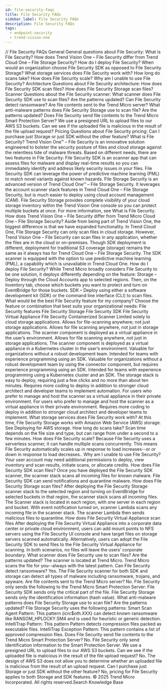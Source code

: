 ```yaml
---
id: file-security-faqs
title: File Security FAQs
sidebar_label: File Security FAQs
description: File Security FAQs
tags:
  - endpoint-security
  - trend-vision-one
---
```


/*<![CDATA[*/ $('#title').html($('meta[name=map-description]').attr('content')); /*]]>*/ File Security FAQs General General questions about File Security: What is File Security? How does Trend Vision One – File Security differ from Trend Cloud One – File Storage Security? How do I deploy File Security? When would an organization choose File Security SDK as opposed to File Security Storage? What storage services does File Security work with? How long do scans take? How does File Security scale? Why am I unable to use File Security? Architecture Questions about File Security architecture: How does File Security SDK scan files? How does File Security Storage scan files? Scanner Questions about the File Security scanner: What scanner does File Security SDK use to scan files? Are the patterns updated? Can File Security detect ransomware? Are file contents sent to the Trend Micro server? What anti-malware patterns does File Security Storage use to scan file? Are the patterns updated? Does File Security send file contents to the Trend Micro Smart Protection Server? We use a presigned URL to upload files to our AWS S3 buckets. Can we see if the uploaded file is malicious in the result of the file upload request? Pricing Questions about File Security pricing: Can I purchase just Storage or just SDK without the other feature? What is File Security? Trend Vision One™ – File Security is an innovative solution engineered to bolster the security posture of files and cloud storage against the relentless tide of malware threats. Based on different needs, there are two features in File Security: File Security SDK is an scanner app that can assess files for malware and display real-time results so you can immediately identify and address likely security issues in your files. File Security SDK can leverage the power of predictive machine learning (PML) to match novel variants against known hazards. File Storage Security is an advanced version of Trend Cloud One™ – File Storage Security. It leverages the account scanner stack features in Trend Cloud One – File Storage Security, but is much easier to deploy using cloud account management (CAM). File Security Storage provides complete visibility of your cloud storage inventory within the Trend Vision One console so you can protect multiple buckets at once. For more information, see What is File Security. How does Trend Vision One – File Security differ from Trend Micro Cloud One – File Storage Security? Aside from being part of Trend Vision One, the biggest difference is that we have expanded functionality. In Trend Cloud One, File Storage Security can only scan files in cloud storage. However, Trend Vision One – File Security can scan files in any application, whether the files are in the cloud or on-premises. Though SDK deployment is different, deployment for traditional S3 coverage (storage) remains the same as it always has for Trend Cloud One – File Storage Security. The SDK scanner is equipped with the option to use predictive machine learning (PML), a capability which is unavailable in Trend Cloud One. How do I deploy File Security? While Trend Micro broadly considers File Security to be one solution, it deploys differently depending on the feature: Storage – Deploy through the Cloud Accounts app to selected regions. Then, on the Inventory tab, choose which buckets you want to protect and turn on EventBridge for those buckets. SDK – Deploy using either a software development kit (SDK) or the command line interface (CLI) to scan files. What would be the best File Security feature for my company? Choose the feature or combination that best suits your organizational needs: File Security features File Security Storage File Security SDK File Security Virtual Appliance File Security Containerized Scanner Limited solely to cloud storage applications. Allows for file-scanning anywhere; not just storage applications. Allows for file scanning anywhere, not just in storage applications. The scanner component is deployed as a virtual appliance in the user’s environment. Allows for file scanning anywhere, not just in storage applications. The scanner component is deployed as a virtual appliance in a Kubernetes cluster in the user’s environment. Valuable for organizations without a robust development team. Intended for teams with experience programming using an SDK. Valuable for organizations without a robust development team by using the connector component, but requires experience programming using an SDK. Intended for teams with experience programming using a Kubernetes cluster and an SDK. The storage stack is easy to deploy, requiring just a few clicks and no more than about ten minutes. Requires more coding to deploy in addition to stronger cloud architect and developer teams to implement automation. For users who prefer to manage and host the scanner as a virtual appliance in their private environment. For users who prefer to manage and host the scanner as a virtual appliance in their private environment. Requires more coding to deploy in addition to stronger cloud architect and developer teams to implement. What storage services does File Security work with? At this time, File Security Storage works with Amazon Web Service (AWS) storage. See Deploying for AWS storage. How long do scans take? Scan time depends on the file size and type, but can range from under a second to a few minutes. How does File Security scale? Because File Security uses a serverless scanner, it can handle multiple scans concurrently. This means File Security automatically scales up in response to load increases--or or down in response to load decreases.. Why am I unable to use File Security? Your user account may need additional permissions to deploy, view inventory and scan results, initiate scans, or allocate credits. How does File Security SDK scan files? Once you have deployed the File Security SDK scanner, the scanner stack scans all incoming files for known malware. File Security SDK can send notifications and quarantine malware. How does File Security Storage scan files? After deploying the File Security Storage scanner stack to the selected region and turning on EventBridge for selected buckets in that region, the scanner stack scans all incoming files. The Scanner stack is located in each region, with one server in each region and bucket. With event notification turned on, scanner Lambda scans any incoming file in the scanner stack. The scanner Lambda then sends malicious files to quarantine. How does File Security Virtual Appliance scan files After deploying the File Security Virtual Appliance into a corporate data center or private cloud environment, users can add mount points to NFS servers using the File Security UI console and have target files on storage servers scanned automatically. Alternatively, users can adopt the File Security SDK to send files to the File Security Virtual Appliance for scanning. In both scenarios, no files will leave the users’ corporate boundary. What scanner does File Security use to scan files? Are the patterns updated? The scanner is located at Trend Micro. Trend Micro scans the file for you--always with the latest pattern. Can File Security detect ransomware? Yes. The File Security scanner for both SDK and storage can detect all types of malware including ransomware, trojans, and spyware. Are file contents sent to the Trend Micro server? No. File Security only sends the following to the Trend Micro Smart Protection Server: File Security SDK sends only the critical part of the file. File Security Storage sends only the identification information (hash value). What anti-malware patterns does File Security Storage use to scan file? Are the patterns updated? File Storage Security uses the following patterns: Smart Scan Agent Pattern: This pattern (icrc$oth.XXX) can detect known ransomware like RANSOM_HPLOCKY.SM4 and is used for heuristic or generic detection. IntelliTrap Pattern: This pattern Pattern detects compression files packed as executable files. IntelliTrap Exception Pattern: This pattern contains a list of approved compression files. Does File Security send file contents to the Trend Micro Smart Protection Server? No. File Security only send identification information to the Smart Protection Server. We use a presigned URL to upload files to our AWS S3 buckets. Can we see if the uploaded file is malicious in the result of the file upload request? No. The design of AWS S3 does not allow you to determine whether an uploaded file is malicious from the result of an upload request. Can I purchase just Storage or just SDK without the other feature? No, pricing for File Security applies to both Storage and SDK features. © 2025 Trend Micro Incorporated. All rights reserved.Search Knowledge Base